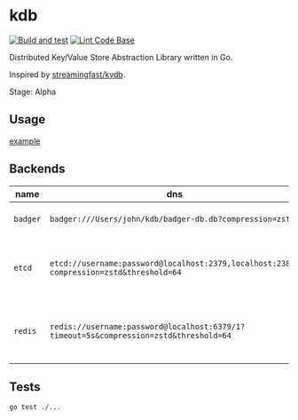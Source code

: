 # kdb

[![Build and test](https://github.com/bitrainforest/kdb/actions/workflows/build.yml/badge.svg)](https://github.com/bitrainforest/kdb/actions/workflows/build.yml)
[![Lint Code Base](https://github.com/bitrainforest/kdb/actions/workflows/linter.yml/badge.svg)](https://github.com/bitrainforest/kdb/actions/workflows/linter.yml)

Distributed Key/Value Store Abstraction Library written in Go. 

Inspired by [streamingfast/kvdb](https://github.com/streamingfast/kvdb).

Stage: Alpha

## Usage

[example](example/main.go)

## Backends

| name     | dns                                                                                    | Description                                                                    | Example                                                                                                                                     |
|----------|----------------------------------------------------------------------------------------|--------------------------------------------------------------------------------|---------------------------------------------------------------------------------------------------------------------------------------------|
| `badger` | `badger:///Users/john/kdb/badger-db.db?compression=zstd`                               | compression: `snappy`, `zstd`, `none`                                          | [example](store/badger/dsn_test.go)                                                                                                         |
| `etcd`   | `etcd://username:password@localhost:2379,localhost:2380?compression=zstd&threshold=64` | compression: `zstd`, `none`  <br/> threshold: `compression threshold in bytes` | [example](store/etcd/dsn_test.go)                                                                                                           |
| `redis`  | `redis://username:password@localhost:6379/1?timeout=5s&compression=zstd&threshold=64`  | compression: `zstd`, `none`  <br/> threshold: `compression threshold in bytes` | [example1](store/etcd/dsn_test.go), [example2](https://github.com/lettuce-io/lettuce-core/wiki/Redis-URI-and-connection-details#uri-syntax) |

## Tests

```shell
go test ./...

